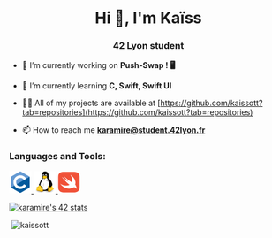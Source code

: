 <h1 align="center">Hi 👋, I'm Kaïss</h1>
<h3 align="center">42 Lyon student</h3>

- 🔭 I’m currently working on **Push-Swap ! 🖥️**

- 🌱 I’m currently learning **C, Swift, Swift UI**

- 👨‍💻 All of my projects are available at [https://github.com/kaissott?tab=repositories](https://github.com/kaissott?tab=repositories)

- 📫 How to reach me **karamire@student.42lyon.fr**

<p align="left">
</p>

<h3 align="left">Languages and Tools:</h3>
<p align="left"> <a href="https://www.cprogramming.com/" target="_blank" rel="noreferrer"> <img src="https://raw.githubusercontent.com/devicons/devicon/master/icons/c/c-original.svg" alt="c" width="40" height="40"/> </a> <a href="https://www.linux.org/" target="_blank" rel="noreferrer"> <img src="https://raw.githubusercontent.com/devicons/devicon/master/icons/linux/linux-original.svg" alt="linux" width="40" height="40"/> </a> <a href="https://developer.apple.com/swift/" target="_blank" rel="noreferrer"> <img src="https://raw.githubusercontent.com/devicons/devicon/master/icons/swift/swift-original.svg" alt="swift" width="40" height="40"/> </a> </p>

<a href="https://github.com/oakoudad/badge42"><img src="https://badge.mediaplus.ma/kettlebells/karamire?1337Badge=off&UM6P=off" alt="karamire's 42 stats" /></a>
<p>&nbsp;<img align="center" src="https://github-readme-stats.vercel.app/api?username=kaissott&show_icons=true&locale=en" alt="kaissott" /></p>
